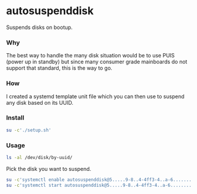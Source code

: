 # autosuspenddisk

Suspends disks on bootup.

### Why

The best way to handle the many disk situation would be to use PUIS (power up in standby) but since many consumer grade mainboards do not support that standard, this is the way to go.

### How

I created a systemd template unit file which you can then use to suspend any disk based on its UUID.

### Install

```bash
su -c'./setup.sh'
```

### Usage


```bash
ls -al /dev/disk/by-uuid/
```

Pick the disk you want to suspend.

```bash
su -c'systemctl enable autosuspenddisk@5.....9-8..4-4ff3-4..a-6..........8'
su -c'systemctl start autosuspenddisk@5.....9-8..4-4ff3-4..a-6..........8'
```





